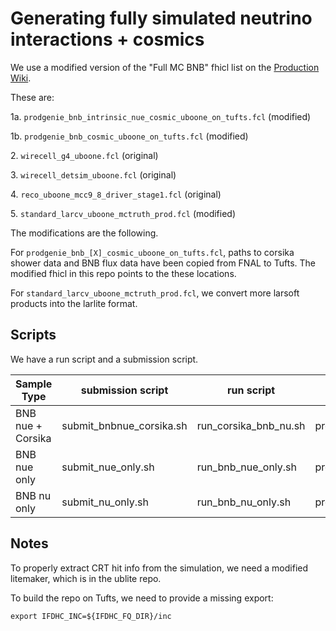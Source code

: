 # Generating fully simulated neutrino interactions + cosmics

We use a modified version of the "Full MC BNB" fhicl list on the [Production Wiki](https://cdcvs.fnal.gov/redmine/projects/uboone-physics-analysis/wiki/MCC9_Production_Fhicls).

These are:

1a. `prodgenie_bnb_intrinsic_nue_cosmic_uboone_on_tufts.fcl` (modified)

1b. `prodgenie_bnb_cosmic_uboone_on_tufts.fcl` (modified)

2\. `wirecell_g4_uboone.fcl` (original)

3\. `wirecell_detsim_uboone.fcl` (original)

4\. `reco_uboone_mcc9_8_driver_stage1.fcl` (original)

5\. `standard_larcv_uboone_mctruth_prod.fcl` (modified)

The modifications are the following.

For `prodgenie_bnb_[X]_cosmic_uboone_on_tufts.fcl`, paths to corsika shower data and BNB flux data have been copied from FNAL to Tufts.
The modified fhicl in this repo points to the these locations.

For `standard_larcv_uboone_mctruth_prod.fcl`, we convert more larsoft products into the larlite format.

## Scripts

We have a run script and a submission script.

| Sample Type       | submission script        | run script            | base fcl file |
| ----------------- | ------------------------ | --------------------- | ------------- |
| BNB nue + Corsika | submit_bnbnue_corsika.sh | run_corsika_bnb_nu.sh | prodgenie_bnb_intrinsic_nue_cosmic_uboone_on_tufts.fcl |
| BNB nue only      | submit_nue_only.sh       | run_bnb_nue_only.sh   | prodgenie_bnb_nue_uboone_on_tufts.fcl | 
| BNB nu only       | submit_nu_only.sh        | run_bnb_nu_only.sh    | prodgenie_bnb_nu_uboone_on_tufts.fcl |


## Notes

To properly extract CRT hit info from the simulation, we need a modified litemaker, which is in the ublite repo.

To build the repo on Tufts, we need to provide a missing export:

    export IFDHC_INC=${IFDHC_FQ_DIR}/inc
